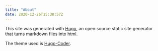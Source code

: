 ```yaml
---
title: "About"
date: 2020-12-26T15:30:57Z
---
```


This site was generated with [Hugo](https://www.gohugo.io), an open source static site generator that turns markdown files into html.

The theme used is [Hugo-Coder](https://themes.gohugo.io/hugo-coder/).
